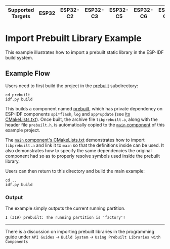 | Supported Targets | ESP32 | ESP32-C2 | ESP32-C3 | ESP32-C5 | ESP32-C6 | ESP32-C61 | ESP32-H2 | ESP32-H21 | ESP32-H4 | ESP32-P4 | ESP32-S2 | ESP32-S3 |
| ----------------- | ----- | -------- | -------- | -------- | -------- | --------- | -------- | --------- | -------- | -------- | -------- | -------- |

# Import Prebuilt Library Example

This example illustrates how to import a prebuilt static library in the ESP-IDF build system.

## Example Flow

Users need to first build the project in the [prebuilt](prebuilt) subdirectory:

```
cd prebuilt
idf.py build
```

This builds a component named [prebuilt](prebuilt/components/prebuilt), which has private dependency on ESP-IDF components `spi*flash`, `log` and `app*update` (see [its CMakeLists.txt](prebuilt/components/prebuilt/CMakeLists.txt)). Once built, the archive file `libprebuilt.a`, along with the header file `prebuilt.h`, is automatically copied to the [`main` component](main) of this example project. 

The [`main` component's CMakeLists.txt](main/CMakeLists.txt) demonstrates how to import `libprebuilt.a` and link it to `main` so that the definitions inside can be used. 
It also demonstrates how to specify the same dependencies the original component had so as to properly resolve symbols used inside the prebuilt library.

Users can then return to this directory and build the main example:

```
cd ..
idf.py build
```


### Output

The example simply outputs the current running partition.

```
I (319) prebuilt: The running partition is 'factory'!
```

---

There is a discussion on importing prebuilt libraries in the programming guide under `API Guides` -> `Build System` -> `Using Prebuilt Libraries with Components`
